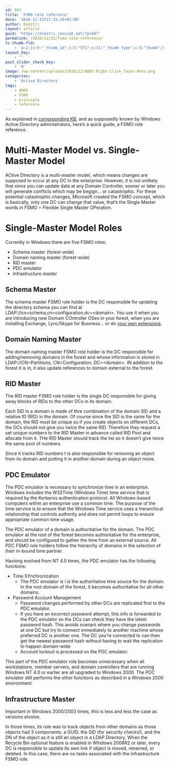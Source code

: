```yaml
---
id: 567
title: 'FSMO role reference'
date: '2016-12-22T17:15:26+01:00'
author: Dimitri
layout: article
guid: 'https://dimitri.janczak.net/?p=567'
permalink: /2016/12/22/fsmo-role-reference/
tc-thumb-fld:
    - 'a:2:{s:9:"_thumb_id";s:3:"571";s:11:"_thumb_type";s:5:"thumb";}'
layout_key:
    - ''
post_slider_check_key:
    - '0'
image: /wp-content/uploads/2016/12/ADUC-Right-Click_Tasks-Menu.png
categories:
    - 'Active Directory'
tags:
    - ADDS
    - FSMO
    - principle
    - reference
---
```


As explained in [corresponding KB](https://support.microsoft.com/en-us/kb/197132), and as supposedly known by WIndows Active Directory administrators, here’s a quick guide, a FSMO role reference.

# Multi-Master Model vs. Single-Master Model

ACtive DIrectory is a multi-master model, which means changes are supposed to occur at any DC in the enterprise. However, it is not unlikely that since you can update data at any Domain Controller, sooner or later you will generate conflicts which may be begign… or catastrophic. For these potential catastrophic changes, MIcrosoft created the FSMO concept, which is basically, only one DC can change that value, that’s the SIngle Master words in FSMO = Flexible Single Master OPeration.

# Single-Master Model Roles

Currently in Windows there are five FSMO roles:

- Schema master (forest-wide)
- Domain naming master (forest-wide)
- RID master
- PDC emulator
- Infrastructure master

## Schema Master

The schema master FSMO role holder is the DC responsible for updating the directory schema you can find at LDAP://cn=schema,cn=configuration,dc=&lt;domain&gt;. You use it when you are introducing new Domain COntroller OSes in your forest, when you are installing Exchange, Lync/Skype for Business… or do [your own extensions](https://dimitri.janczak.net/2016/10/03/creating-a-custom-attribute-ad/).

## Domain Naming Master

The domain naming master FSMO role holder is the DC responsible for adding/removing domains in the forest and whose information is stored in LDAP://CN=Partitions, CN=Configuration, DC=&lt;domain&gt;. IN addition to the forest it is in, it also update references to domain external to the forest.

## RID Master

The RID master FSMO role holder is the single DC responsible for giving away blocks of RIDs to the other DCs in its domain.

Each SID in a domain is made of thre combination of the domain SID and a relative ID (RID) in the domain. Of course since the SID is the same for the domain, the RID must be unique so if you create objects on different DCs, the DCs should not give you twice the same RID. Therefore they request a set unique numbers to the RID Master in advance called RID Pool and allocate from it. THe RID Master should track the list so it doesn’t give twice the same pool of numbers.

Since it tracks RID numbers t is also responsible for removing an object from its domain and putting it in another domain during an object move.

## PDC Emulator

The PDC emulator is necessary to synchronize time in an enterprise. Windows includes the W32Time (Windows Time) time service that is required by the Kerberos authentication protocol. All Windows-based computers within an enterprise use a common time. The purpose of the time service is to ensure that the Windows Time service uses a hierarchical relationship that controls authority and does not permit loops to ensure appropriate common time usage.

The PDC emulator of a domain is authoritative for the domain. The PDC emulator at the root of the forest becomes authoritative for the enterprise, and should be configured to gather the time from an external source. All PDC FSMO role holders follow the hierarchy of domains in the selection of their in-bound time partner.

Haviong evolved from NT 4.0 times, the PDC emulator has the following functions:

- Time SYnchronization 
    - The PDC emulator is i is the authoritative time source for the domain. In the root domain of the forest, it becomes authoritative for all other domains.
- Password Account Management 
    - Password changes performed by other DCs are replicated first to the PDC emulator.
    - If you have an incorrect password attempt, this info is forwarded to the PDC emulator so the DCs can check they have the latest password hash. This avoids scenarii where you change passwords at one DC but try to connect immediately to another machine whose preferred DC is another one. The DC you’re connected to can then get the newest password hash without having to wait the replication to happen domain-wide
    - Account lockout is processed on the PDC emulator.

This part of the PDC emulator role becomes unnecessary when all workstations, member servers, and domain controllers that are running Windows NT 4.0 or earlier are all upgraded to Windows 2000. The PDC emulator still performs the other functions as described in a Windows 2000 environment.

## Infrastructure Master

Important in Windows 2000/2003 times, this is less and less the case as versions elvolve.

In those times, its role was to track objects from other domains as those objects had 3 components: a GUID, the SID (for security checks!), and the DN of the object as it is still an object in a LDAP Directory. When the Recycle Bin optional feature is enabled in WIndows 2008R2 or later, every DC is responsible to update its own link if object is moved, renamed, or deleted. In this case, there are no tasks associated with the Infrastructure FSMO role.